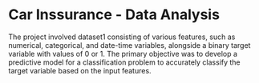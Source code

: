 # Car Inssurance - Data Analysis

The project involved dataset1 consisting of various features, such as numerical, categorical, and date-time variables, alongside a binary target variable with values of 0 or 1. The primary objective was to develop a predictive model for a classification problem to accurately classify the target variable based on the input features.
